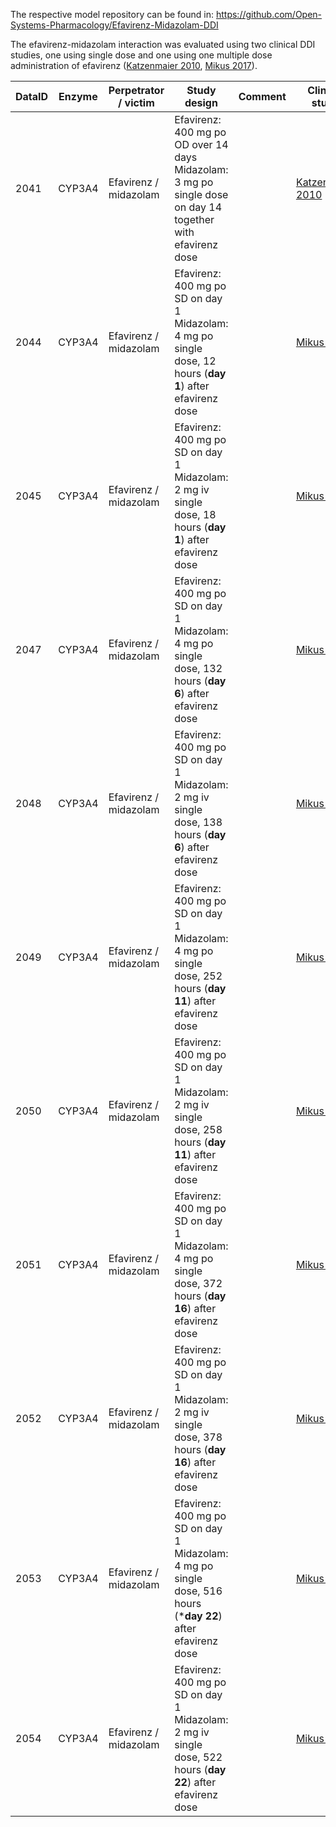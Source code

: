 The respective model repository can be found in:
https://github.com/Open-Systems-Pharmacology/Efavirenz-Midazolam-DDI

The efavirenz-midazolam interaction was evaluated using two clinical DDI studies, one using single dose and one using one multiple dose administration of efavirenz ([Katzenmaier 2010](#4-References), [Mikus 2017](#4-References)).



| DataID | Enzyme | Perpetrator / victim  | Study design                                                 | Comment | Clinical study                    |
| ------ | ------ | --------------------- | ------------------------------------------------------------ | ------- | --------------------------------- |
| 2041   | CYP3A4 | Efavirenz / midazolam | Efavirenz: 400 mg po OD over 14 days<br />Midazolam: 3 mg po single dose on day 14 together with efavirenz dose |         | [Katzenmaier 2010](#4-References) |
| 2044   | CYP3A4 | Efavirenz / midazolam | Efavirenz: 400 mg po SD on day 1<br />Midazolam: 4 mg po single dose, 12 hours (**day 1**) after efavirenz dose |         | [Mikus 2017](#4-References)       |
| 2045   | CYP3A4 | Efavirenz / midazolam | Efavirenz: 400 mg po SD on day 1<br />Midazolam: 2 mg iv single dose, 18 hours (**day 1**) after efavirenz dose |         | [Mikus 2017](#4-References)       |
| 2047   | CYP3A4 | Efavirenz / midazolam | Efavirenz: 400 mg po SD on day 1<br />Midazolam: 4 mg po single dose, 132 hours (**day 6**) after efavirenz dose |         | [Mikus 2017](#4-References)       |
| 2048   | CYP3A4 | Efavirenz / midazolam | Efavirenz: 400 mg po SD on day 1<br />Midazolam: 2 mg iv single dose, 138 hours (**day 6**) after efavirenz dose |         | [Mikus 2017](#4-References)       |
| 2049   | CYP3A4 | Efavirenz / midazolam | Efavirenz: 400 mg po SD on day 1<br />Midazolam: 4 mg po single dose, 252 hours (**day 11**) after efavirenz dose |         | [Mikus 2017](#4-References)       |
| 2050   | CYP3A4 | Efavirenz / midazolam | Efavirenz: 400 mg po SD on day 1<br />Midazolam: 2 mg iv single dose, 258 hours (**day 11**) after efavirenz dose |         | [Mikus 2017](#4-References)       |
| 2051   | CYP3A4 | Efavirenz / midazolam | Efavirenz: 400 mg po SD on day 1<br />Midazolam: 4 mg po single dose, 372 hours (**day 16**) after efavirenz dose |         | [Mikus 2017](#4-References)       |
| 2052   | CYP3A4 | Efavirenz / midazolam | Efavirenz: 400 mg po SD on day 1<br />Midazolam: 2 mg iv single dose, 378 hours (**day 16**) after efavirenz dose |         | [Mikus 2017](#4-References)       |
| 2053   | CYP3A4 | Efavirenz / midazolam | Efavirenz: 400 mg po SD on day 1<br />Midazolam: 4 mg po single dose, 516 hours (***day 22**) after efavirenz dose |         | [Mikus 2017](#4-References)       |
| 2054   | CYP3A4 | Efavirenz / midazolam | Efavirenz: 400 mg po SD on day 1<br />Midazolam: 2 mg iv single dose, 522 hours (**day 22**) after efavirenz dose |         | [Mikus 2017](#4-References)       |

